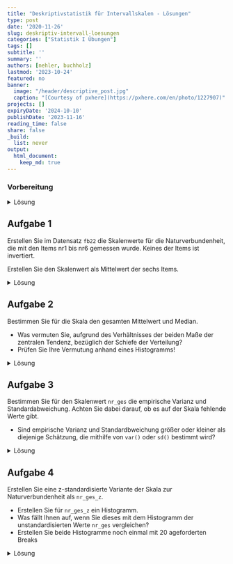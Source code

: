 ```yaml
---
title: "Deskriptivstatistik für Intervallskalen - Lösungen" 
type: post
date: '2020-11-26' 
slug: deskriptiv-intervall-loesungen 
categories: ["Statistik I Übungen"] 
tags: [] 
subtitle: ''
summary: '' 
authors: [nehler, buchholz] 
lastmod: '2023-10-24'
featured: no
banner:
  image: "/header/descriptive_post.jpg"
  caption: "[Courtesy of pxhere](https://pxhere.com/en/photo/1227907)"
projects: []
expiryDate: '2024-10-10'
publishDate: '2023-11-16'
reading_time: false
share: false
_build:
  list: never
output:
  html_document:
    keep_md: true
---
```



### Vorbereitung

<details><summary>Lösung</summary>

Laden Sie zunächst den Datensatz `fb22` von der pandar-Website. Alternativ können Sie die fertige R-Daten-Datei [<i class="fas fa-download"></i> hier herunterladen](/daten/fb22.rda). Beachten Sie in jedem Fall, dass die [Ergänzungen im Datensatz](/lehre/statistik-i/deskriptiv-intervall/#prep) vorausgesetzt werden. Die Bedeutung der einzelnen Variablen und ihre Antwortkategorien können Sie dem Dokument [Variablenübersicht](/lehre/statistik-i/variablen.pdf) entnehmen.


```r
#### Was bisher geschah: ----

# Daten laden
load(url('https://pandar.netlify.app/daten/fb22.rda'))  

# Nominalskalierte Variablen in Faktoren verwandeln
fb22$geschl_faktor <- factor(fb22$geschl,
                             levels = 1:3,
                             labels = c("weiblich", "männlich", "anderes"))
fb22$fach <- factor(fb22$fach,
                    levels = 1:5,
                    labels = c('Allgemeine', 'Biologische', 'Entwicklung', 'Klinische', 'Diag./Meth.'))
fb22$ziel <- factor(fb22$ziel,
                        levels = 1:4,
                        labels = c("Wirtschaft", "Therapie", "Forschung", "Andere"))
fb22$wohnen <- factor(fb22$wohnen, 
                      levels = 1:4, 
                      labels = c("WG", "bei Eltern", "alleine", "sonstiges"))
```

</details>


## Aufgabe 1

Erstellen Sie im Datensatz `fb22` die Skalenwerte für die Naturverbundenheit, die mit den Items nr1 bis nr6 gemessen wurde. Keines der Items ist invertiert.


Erstellen Sie den Skalenwert als Mittelwert der sechs Items.

<details><summary>Lösung</summary>


```r
# Skalenwert

naturverbundenheit <- fb22[, c('nr1', 'nr2', 'nr3', 'nr4', 'nr5',  'nr6')]
fb22$nr_ges <- rowMeans(naturverbundenheit)
```

Oder in einem Schritt mit der Pipe:


```r
# Skalenwert

fb22$nr_ges <-  fb22[, c('nr1', 'nr2', 'nr3', 'nr4', 'nr5',  'nr6')] |> rowMeans()
```

</details>


## Aufgabe 2

Bestimmen Sie für die Skala den gesamten Mittelwert und Median.

* Was vermuten Sie, aufgrund des Verhältnisses der beiden Maße der zentralen Tendenz, bezüglich der Schiefe der Verteilung?
* Prüfen Sie Ihre Vermutung anhand eines Histogramms!


<details><summary>Lösung</summary>


```r
# Median und Mittelwert
median(fb22$nr_ges, na.rm = TRUE)
```

```
## [1] 3.333333
```

```r
mean(fb22$nr_ges, na.rm = TRUE)
```

```
## [1] 3.254777
```

Der Median ist (geringfügig) größer als der Mittelwert, was auf eine (leicht) linksschiefe bzw. rechtssteile Verteilung schließen lässt.

**Prüfen der Vermutung anhand eines Histogramms!**


```r
hist(fb22$nr_ges) # Histogramm
```

![](/lehre/statistik-i/deskriptiv-intervall-loesungen_files/figure-html/unnamed-chunk-5-1.png)<!-- -->

Die Verteilung ist tatsächlich (leicht) linksschief bzw. rechtssteil.

</details>


## Aufgabe 3

Bestimmen Sie für den Skalenwert `nr_ges` die empirische Varianz und Standardabweichung. Achten Sie dabei darauf, ob es auf der Skala fehlende Werte gibt.

* Sind empirische Varianz und Standardbweichung größer oder kleiner als diejenige Schätzung, die mithilfe von `var()` oder `sd()` bestimmt wird? 

<details><summary>Lösung</summary>

**Erinnerung:**

* Empirische Varianz: $s^2_{X} = \frac{\sum_{m=1}^n (x_m - \bar{x})^2}{n}$  
* Schätzer der Populationsvarianz: $\hat{\sigma}^2_{X} = \frac{\sum_{m=1}^n (x_m - \bar{x})^2}{n - 1}$  

Zur Berechnung der Varianz gemäß Formel benötigen wir $n$. Wir könnten mit `nrow(fb22)` die Länge des Datensatzes für `n` heranziehen. Dies ist jedoch nur dann sinnvoll, wenn auf der Variable `nr_ges` keine fehlenden Werte vorhanden sind!


```r
is.na(fb22$nr_ges) |> sum()
```

```
## [1] 2
```

Hier gibt es tatäschlich wieder zwei fehlenden Werte. Im Tutorial haben wir aber bereits gelernt, dass man mit `length(na.omit(fb22$nr_ges))` die Anzahl an Personen bestimmen kann, die auf der Skala einen Wert haben.


```r
# empirische Varianz
# per Hand
sum((fb22$nr_ges - mean(fb22$nr_ges, na.rm = T))^2, na.rm = T) / (length(na.omit(fb22$nr_ges)))
```

```
## [1] 0.6597879
```

```r
# durch Umrechnung 
var(fb22$nr_ges, na.rm = T) * (length(na.omit(fb22$nr_ges))-1) / length(na.omit(fb22$nr_ges))
```

```
## [1] 0.6597879
```

```r
# Populationsschätzer
var(fb22$nr_ges, na.rm = T)
```

```
## [1] 0.6640173
```

Die empirische Varianz ist kleiner als der Populationsschätzer.

Nun fehlt noch die Betrachtung der Standardabweichung. Als einfachste Möglichkeit für die Berechnung der empirischen Standardabweichung haben wir gelernt, dass man die Wurzel aus der empirischen Varianz ziehen kann.


```r
# empirische Standardabweichung
(sum((fb22$nr_ges - mean(fb22$nr_ges, na.rm = T))^2, na.rm = T) / length(na.omit(fb22$nr_ges))) |> sqrt()
```

```
## [1] 0.8122733
```

```r
# Populationsschätzer
sd(fb22$nr_ges, na.rm = T)
```

```
## [1] 0.8148726
```

Auch hier ist der empirische Wert kleiner als der Schätzer.

</details>


## Aufgabe 4

Erstellen Sie eine z-standardisierte Variante der Skala zur Naturverbundenheit als `nr_ges_z`.

* Erstellen Sie für `nr_ges_z` ein Histogramm.
* Was fällt Ihnen auf, wenn Sie dieses mit dem Histogramm der unstandardisierten Werte `nr_ges` vergleichen?
* Erstellen Sie beide Histogramme noch einmal mit 20 ageforderten Breaks


<details><summary>Lösung</summary>

Um die Vergleichbarkeit zu erhöhen, wird im folgenden Code ein kleiner Trick angewendet. Die beiden Histogramme sollten am besten gleichzeitig unter **Plots** angezeigt werden. Durch die verwendete Funktion `par()` kann man verschiedene Plots gemeinsam in einem Fenster zeichnen. Das Argument bestimmt dabei, dass es eine Zeile und zwei Spalten für die Plots gibt.


```r
par(mfrow=c(1,2))

# z-Standardisierung
fb22$nr_ges_z <- scale(fb22$nr_ges)

# Histogramme
hist(fb22$nr_ges_z)
hist(fb22$nr_ges)
```

![](/lehre/statistik-i/deskriptiv-intervall-loesungen_files/figure-html/unnamed-chunk-9-1.png)<!-- -->

Beim Vergleich der beiden Histogrammen fällt auf, dass sich - aufgrund der R-Voreinstellungen - das Erscheinungsbild fälschlicherweise unterscheidet - eigentlich sollte sich durch die z-Transformation nur Skalierung der x-Achsen-Variable verändern. Tatsächlich aber bestimmt R hier eine unterschiedliche Anzahl von Kategorien. Wir erhalten eine konstantere Darstellung durch das `breaks`-Argument:


```r
# Histogramme mit jeweils 20 Breaks
par(mfrow=c(1,2))
hist(fb22$nr_ges_z, breaks = 20)
hist(fb22$nr_ges, breaks = 20)
```

![](/lehre/statistik-i/deskriptiv-intervall-loesungen_files/figure-html/unnamed-chunk-10-1.png)<!-- -->

Die Verteilungen sehen nun tatächlich (fast) gleich aus. Da die Breaks ein weicher Befehl sind, ist die komplette Gleichheit aber dennoch nicht gegeben.

</details>
